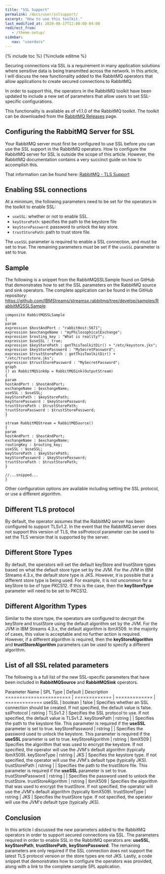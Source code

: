 ```yaml
---
title: "SSL Support"
permalink: /docs/user/sslsupport/
excerpt: "How to use this toolkit."
last_modified_at: 2020-08-17T12:00:00-04:00
redirect_from:
   - /theme-setup/
sidebar:
   nav: "userdocs"
---
```

{% include toc %}
{%include editme %}

Securing connections via SSL is a requirement in many application solutions where sensitive data is being transmitted across the network. In this article, I will discuss the new functionality added to the RabbitMQ operators that allow applications to create secured connections to RabbitMQ.

In order to support this, the operators in the RabbitMQ toolkit have been updated to include a new set of parameters that allow users to set SSL-specific configurations.

This functionality is available as of v1.1.0 of the RabbitMQ toolkit. The toolkit can be downloaded from the [RabbitMQ Releases](https://github.com/IBMStreams/streamsx.rabbitmq/releases) page.


## Configuring the RabbitMQ Server for SSL

Your RabbitMQ server must first be configured to use SSL before you can use the SSL support in the RabbitMQ operators. How to configure the RabbitMQ server for SSL is outside the scope of this article. However, the RabbitMQ documentation contains a very succinct guide on how to accomplish this.

That information can be found here: [RabbitMQ - TLS Support](https://www.rabbitmq.com/ssl.html)


## Enabling SSL connections

At a minimum, the following parameters need to be set for the operators in the toolkit to enable SSL:

* `useSSL`: whether or not to enable SSL.
* `keyStorePath`: specifies the path to the keystore file
* `keyStorePassword`: password to unlock the key store.
* `trustStorePath`: path to trust store file.

The `useSSL` parameter is required to enable a SSL connection, and must be set to true. The remaining parameters must be set if the `useSSL` parameter is set to true.


## Sample

The following is a snippet from the RabbitMQSSLSample found on GitHub that demonstrates how to set the SSL parameters on the RabbitMQ source and sink operators.
The complete application can be found in the GitHub repository: https://github.com/IBMStreams/streamsx.rabbitmq/tree/develop/samples/RabbitMQSSLSample


```
composite RabbitMQSSLSample
{
param
expression $hostAndPort : "rabbitHost:5671";
expression $exchangeName : "myPhilosophicalExchange";
expression $routing_key : "What is reality?";
expression $useSSL : true;
expression $keyStorePath : getThisToolkitDir() + "/etc/keystore.jks";
expression $keyStorePassword : "MySecretPassword";
expression $trustStorePath : getThisToolkitDir() + "/etc/truststore.jks";
expression $trustStorePassword : "MySecretPassword";
graph
() as RabbitMQSinkOp = RabbitMQSink(OutputStream)
{
param
hostAndPort : $hostAndPort;
exchangeName : $exchangeName;
useSSL : $useSSL;
keyStorePath : $keyStorePath;
keyStorePassword : $keyStorePassword;
trustStorePath : $trustStorePath;
trustStorePassword : $trustStorePassword;
}

stream RabbitMQStream = RabbitMQSource()
{
param
hostAndPort : $hostAndPort;
exchangeName : $exchangeName;
routingKey : $routing_key;
useSSL : $useSSL;
keyStorePath : $keyStorePath;
keyStorePassword : $keyStorePassword;
trustStorePath : $trustStorePath;
}

//...snipped...
}
```

Other configuration options are available including setting the SSL protocol, or use a different algorithm.


## Different TLS protocol

By default, the operator assumes that the RabbitMQ server has been configured to support TLSv1.2. In the event that the RabbitMQ server does not support this version of TLS, the sslProtocol parameter can be used to set the TLS version that is supported by the server.

## Different Store Types

By default, the operators will set the default keyStore and trustStore types based on what the default store type set by the JVM. For the JVM in IBM Streams 4.3.x, the default store type is JKS. However, it is possible that a different store type is being used. For example, it is not uncommon for a keyStore to be of type PKCS12. If this is the case, then the **keyStoreType** parameter will need to be set to PKCS12.

## Different Algorithm Types

Similar to the store type, the operators are configured to decrypt the keyStore and trustStore using the default algorithm set by the JVM. For the JVM in IBM Streams 4.3.x, the default algorithm is IbmX509. In the majority of cases, this value is acceptable and no further action is required. However, if a different algorithm is required, then the **keyStoreAlgorithm** and **trustStoreAlgorithm** parameters can be used to specify a different algorithm.

## List of all SSL related parameters

The following is a full list of the new SSL-specific parameters that have been included in **RabbitMQSource** and **RabbitMQSink** operators.

Parameter Name	        | SPL Type	| Default	| Description
======================= | ============= | ============= | =============
useSSL	                | boolean	| false	        | Specifies whether an SSL connection should be created. If not specified, the default value is false.
sslProtocol	        | rstring	| TLSv1.2	| Specifies the SSL protocol to use. If not specified, the default value is TLSv1.2.
keyStorePath	        | rstring	| 	        | Specifies the path to the keystore file. This parameter is required if the **useSSL** parameter is set to true.
keyStorePassword	| rstring	| 	        | Specifies the password used to unlock the keystore. This parameter is required if the **useSSL** parameter is set to true.
keyStoreAlgorithm	| rstring	| IbmX509	| Specifies the algorithm that was used to encrypt the keystore. If not specified, the operator will use the JVM's default algorithm (typically IbmX509).
keyStoreType	        | rstring	| JKS	        | Specifies the keystore type. If not specified, the operator will use the JVM's default type (typically JKS).
trustStorePath	        | rstring	| 	        | Specifies the path to the trustStore file. This parameter is required if the **useSSL** parameter is set to true.
trustStorePassword	| rstring	| 	        | Specifies the password used to unlock the trustStore.
trustStoreAlgorithm	| rstring	| IbmX509	| Specifies the algorithm that was used to encrypt the trustStore. If not specified, the operator will use the JVM's default algorithm (typically IbmX509).
trustStoreType	        | rstring	| JKS	        | Specifies the trustStore type. If not specified, the operator will use the JVM's default type (typically JKS).



## Conclusion

In this article I discussed the new parameters added to the RabbitMQ operators in order to support secured connections via SSL. The parameters required in order to enable SSL in the RabbitMQ operators are: **useSSL**, **keyStorePath**, **trustStorePath**, **keyStorePassword**. The remaining parameters are only required if the SSL connection does not support the latest TLS protocol version or the store types are not JKS. Lastly, a code snippet that demonstrates how to configure the operators was provided, along with a link to the complete sample SPL application.



